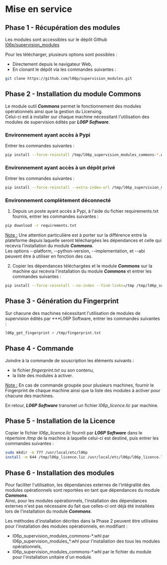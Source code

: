 # Mise en service

## Phase 1 - Récupération des modules

Les modules sont accessibles sur le dépôt Github [l06p/supervision_modules](https://github.com/l06p/ "Dépôt L06P Supervision Modules")

Pour les télécharger, plusieurs options sont possibles : 

  * Directement depuis le navigateur Web,
  * En clonant le dépôt via les commandes suivantes : 
  ```bash 
  git clone https://github.com/l06p/supervision_modules.git
  ```

## Phase 2 - Installation du module Commons

Le module outil ***Commons*** permet le fonctionnement des modules opérationnels ainsi que la gestion du Licensing.  
Celui-ci est à installer sur chaque machine nécessitant l'utilisation des modules de supervision édités par ***L06P Software***.

### Environnement ayant accès à Pypi

Entrer les commandes suivantes :
```bash
pip install --force-reinstall /tmp/l06p_supervision_modules_commons-*.whl
```

### Environnement ayant accès à un dépôt privé

Entrer les commandes suivantes :
```bash
pip install --force-reinstall --extra-index-url /tmp/l06p_supervision_modules_commons-*.whl
```

### Environnement complètement déconnecté

  1. Depuis un poste ayant accès à Pypi, à l'aide du fichier requirements.txt fournis, entrer les commandes suivantes :
```bash
pip download -r requirements.txt
```
<u>Note :</u> Une attention particulière est à porter sur la différence entre la plateforme depuis laquelle seront téléchargées les dépendances et celle qui recevra l'installation du module ***Commons***.  
Les options --platform, --python-version, --implementation, et --abi peuvent être à utiliser en fonction des cas.

  2. Copier les dépendances téléchargées et le module ***Commons*** sur la machine qui recevra l'installation du module ***Commons*** et entrer les commandes suivantes :
```bash
pip install --force-reinstall --no-index --find-links=/tmp /tmp/l06p_supervision_modules_commons-*.whl
```

## Phase 3 - Génération du Fingerprint

Sur chacune des machines nécessitant l'utilisation de modules de supervision édités par ***L06P Software, entrer les commandes suivantes :
```bash
l06p_get_fingerprint > /tmp/fingerprint.txt
```

## Phase 4 - Commande

Joindre à la commande de souscription les éléments suivants : 
  
  * le fichier *fingerprint.txt* ou son contenu,
  * la liste des modules à activer.

<u>Note :</u> En cas de commande groupée pour plusieurs machines, fournir le Fingerprint de chaque machine ainsi que la liste des modules à activer pour chacune des machines.

En retour, ***L06P Software*** transmet un fichier *l06p_licence.lic* par machine.

## Phase 5 - Installation de la Licence

Copier le fichier *l06p_licence.lic* fournit par ***L06P Software*** dans le répertoire */tmp* de la machine à laquelle celui-ci est destiné, puis entrer les commandes suivantes :
```bash
sudo mkdir -m 777 /usr/local/etc/l06p
install -m 644 /tmp/l06p_licence.lic /usr/local/etc/l06p/l06p_licence.lic
```

## Phase 6 - Installation des modules

Pour faciliter l'utilisation, les dépendances externes de l'intégralité des modules opérationnels sont reportées en tant que dépendances du module ***Commons***.  
Ainsi, pour les modules opérationnels, l'installation des dépendances externes n'est pas nécessaire du fait que celles-ci ont déjà été installées lors de l'installation du module ***Commons***.  

Les méthodes d'installation décrites dans la Phase 2 peuvent être utilisées pour l'installation des modules opérationnels, en modifiant :

  * l06p_supervision_modules_commons-\*.whl par l06p_supervision_modules_\*.whl pour l'installation des tous les modules opérationnels,
  * l06p_supervision_modules_commons-\*.whl par le fichier du module pour l'installation unitaire d'un module.